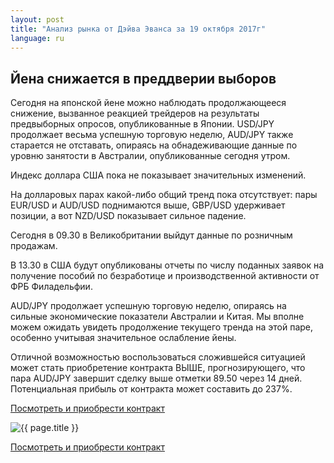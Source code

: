```yaml
---
layout: post
title: "Анализ рынка от Дэйва Эванса за 19 октября 2017г"
language: ru
---
```

## Йена снижается в преддверии выборов

Сегодня на японской йене можно наблюдать продолжающееся снижение, вызванное реакцией трейдеров на результаты предвыборных опросов, опубликованные в Японии. USD/JPY продолжает весьма успешную торговую неделю, AUD/JPY также старается не отставать, опираясь на обнадеживающие данные по уровню занятости в Австралии, опубликованные сегодня утром.

Индекс доллара США пока не показывает значительных изменений.

На долларовых парах какой-либо общий тренд пока отсутствует: пары EUR/USD и AUD/USD поднимаются выше, GBP/USD удерживает позиции, а вот NZD/USD показывает сильное падение.
 
 
Сегодня в 09.30 в Великобритании выйдут данные по розничным продажам.

В 13.30 в США будут опубликованы отчеты по числу поданных заявок на получение пособий по безработице и производственной активности от ФРБ Филадельфии.
 
 
AUD/JPY продолжает успешную торговую неделю, опираясь на сильные экономические показатели Австралии и Китая. Мы вполне можем ожидать увидеть продолжение текущего тренда на этой паре, особенно учитывая значительное ослабление йены.

Отличной возможностью воспользоваться сложившейся ситуацией может стать приобретение контракта ВЫШЕ, прогнозирующего, что пара AUD/JPY завершит сделку выше отметки 89.50 через 14 дней. Потенциальная прибыль от контракта может составить до 237%.

<a href="http://record.binary.com/_bivVDfg8lHux76XffYA0JmNd7ZgqdRLk/1/market=forex&underlying=frxAUDJPY&formname=higherlower&duration_amount=14&duration_units=d&amount=10&amount_type=payout&expiry_type=duration&barrier=89.5&s=1&t=LQNIfa-O7gNj5162Z-vEZJ0co5lt24DG" target="_blank">Посмотреть и приобрести контракт</a>

<img src="{{ site.url }}/images/oct/ru-19-oct-17.png" alt="{{ page.title }}"  title="{{ page.title }}">

<a href="%LINK%%?https://www.binary.com/d/trade.cgi?market=forex&underlying=frxAUDJPY&formname=higherlower&duration_amount=14&duration_units=d&amount=10&amount_type=payout&expiry_type=duration&barrier=89.5&s=1&t=LQNIfa-O7gNj5162Z-vEZJ0co5lt24DG" target="_blank">Посмотреть и приобрести контракт</a>